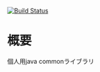 [![Build Status](https://drone.io/github.com/chuross/java-common-library/status.png)](https://drone.io/github.com/chuross/java-common-library/latest)

# 概要
個人用java commonライブラリ


